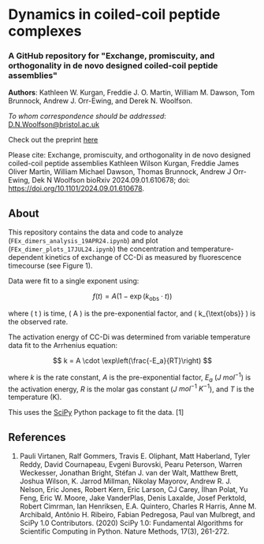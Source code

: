 # Dynamics in coiled-coil peptide complexes

### A GitHub repository for "Exchange, promiscuity, and orthogonality in de novo designed coiled-coil peptide assemblies"

**Authors**: Kathleen W. Kurgan, Freddie J. O. Martin, William M. Dawson, Tom Brunnock, Andrew J. Orr-Ewing, and Derek N. Woolfson.

*To whom correspondence should be addressed*: <D.N.Woolfson@bristol.ac.uk>

Check out the preprint [here](https://www.biorxiv.org/content/10.1101/2024.09.01.610678v1)

Please cite: Exchange, promiscuity, and orthogonality in de novo designed coiled-coil peptide assemblies
Kathleen Wilson Kurgan, Freddie James Oliver Martin, William Michael Dawson, Thomas Brunnock, Andrew J Orr-Ewing, Dek N Woolfson
bioRxiv 2024.09.01.610678; doi: https://doi.org/10.1101/2024.09.01.610678.

## About

This repository contains the data and code to analyze (`FEx_dimers_analysis_19APR24.ipynb`) and plot (`FEx_dimer_plots_17JUL24.ipynb`) the concentration and temperature-dependent kinetics of exchange of CC-Di as measured by fluorescence timecourse (see Figure 1).

Data were fit to a single exponent using:

$$
f(t) = A(1 - \exp(k_{\text{obs}} \cdot t))
$$

where \( t \) is time, \( A \) is the pre-exponential factor, and \( k_{\text{obs}} \) is the observed rate.

The activation energy of CC-Di was determined from variable temperature data fit to the Arrhenius equation:

$$
k = A \cdot \exp\left(\frac{-E_a}{RT}\right)
$$

where $k$ is the rate constant, $A$ is the pre-exponential factor, $E_{a}$ ($J$ $mol^{-1}$) is the activation energy, $R$ is the molar gas constant ($J$ $mol^{-1}$ $K^{-1}$), and $T$ is the temperature (K).

This uses the [SciPy](https://scipy.org/) Python package to fit the data. [1]

## References
1) Pauli Virtanen, Ralf Gommers, Travis E. Oliphant, Matt Haberland, Tyler Reddy, David Cournapeau, Evgeni Burovski, Pearu Peterson, Warren Weckesser, Jonathan Bright, Stéfan J. van der Walt, Matthew Brett, Joshua Wilson, K. Jarrod Millman, Nikolay Mayorov, Andrew R. J. Nelson, Eric Jones, Robert Kern, Eric Larson, CJ Carey, İlhan Polat, Yu Feng, Eric W. Moore, Jake VanderPlas, Denis Laxalde, Josef Perktold, Robert Cimrman, Ian Henriksen, E.A. Quintero, Charles R Harris, Anne M. Archibald, Antônio H. Ribeiro, Fabian Pedregosa, Paul van Mulbregt, and SciPy 1.0 Contributors. (2020) SciPy 1.0: Fundamental Algorithms for Scientific Computing in Python. Nature Methods, 17(3), 261-272.

